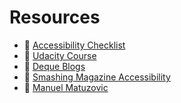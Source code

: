 # Resources
- 🔗 [Accessibility Checklist](https://accessibility-for-teams.com/checklist)
- 🔗 [Udacity Course](https://www.udacity.com/course/web-accessibility--ud891)
- 🔗 [Deque Blogs](https://www.deque.com/blog/)
- 🔗 [Smashing Magazine Accessibility](https://www.smashingmagazine.com/category/accessibility/)
- 🔗 [Manuel Matuzovic](https://www.matuzo.at/)
